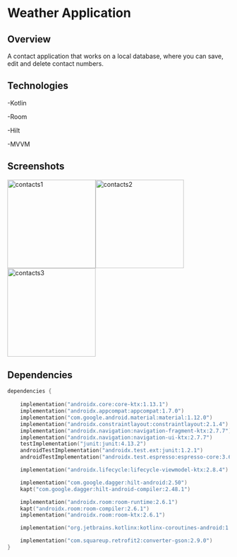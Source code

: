 # Weather Application</p>


## Overview

A contact application that works on a local database, where you can save, edit and delete contact numbers.

## Technologies

-Kotlin
</p>-Room
</p>-Hilt
</p>-MVVM


## Screenshots


<div style="display: flex; flex-wrap: wrap;">
    <img width="200" alt="contacts1" src="https://github.com/user-attachments/assets/93d091be-965c-4b40-9985-5513c513983c">
    <img width="200" alt="contacts2" src="https://github.com/user-attachments/assets/15e5f986-4e50-4b98-af18-6880aa1f830b">
    <img width="200" alt="contacts3" src="https://github.com/user-attachments/assets/ca764fca-8e38-41a5-bbed-6e82444201c8">
</div>


## Dependencies

```kotlin
dependencies {
    
    implementation("androidx.core:core-ktx:1.13.1")
    implementation("androidx.appcompat:appcompat:1.7.0")
    implementation("com.google.android.material:material:1.12.0")
    implementation("androidx.constraintlayout:constraintlayout:2.1.4")
    implementation("androidx.navigation:navigation-fragment-ktx:2.7.7")
    implementation("androidx.navigation:navigation-ui-ktx:2.7.7")
    testImplementation("junit:junit:4.13.2")
    androidTestImplementation("androidx.test.ext:junit:1.2.1")
    androidTestImplementation("androidx.test.espresso:espresso-core:3.6.1")

    implementation("androidx.lifecycle:lifecycle-viewmodel-ktx:2.8.4")

    implementation("com.google.dagger:hilt-android:2.50")
    kapt("com.google.dagger:hilt-android-compiler:2.48.1")

    implementation("androidx.room:room-runtime:2.6.1")
    kapt("androidx.room:room-compiler:2.6.1")
    implementation("androidx.room:room-ktx:2.6.1")

    implementation("org.jetbrains.kotlinx:kotlinx-coroutines-android:1.7.3")

    implementation("com.squareup.retrofit2:converter-gson:2.9.0")
}

```
